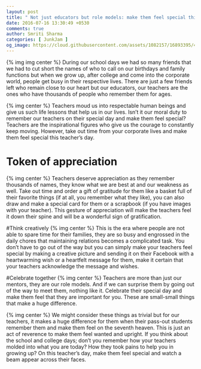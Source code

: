 ```yaml
---
layout: post
title: " Not just educators but role models: make them feel special this Teachers day!"
date: 2016-07-16 13:30:49 +0530
comments: true
author: Smriti Sharma
categories: [ JunkJam ]
og_image: https://cloud.githubusercontent.com/assets/1082157/16893395/4b93b9ee-4b54-11e6-8a96-469928486e88.jpg
---
```


{% img img center %}
During our school days we had so many friends that we had to cut short the names of who to call on our birthdays and family 
functions but when we grow up, after college and come into the corporate world, people get busy in their respective lives. 
There are just a few friends left who remain close to our heart but our educators, our teachers are the ones who have thousands of people who remember them for ages.

{% img center %}
Teachers moud us into respectable human beings and give us such life lessons that help us in our lives. 
Isn’t it our moral duty to remember our teachers on their special day and make them feel special? 
Teachers are the inspirational figures who give us the courage to constantly keep moving. 
However, take out time from your corporate lives and make them feel special this teacher’s day.

# Token of appreciation
{% img center %}
Teachers deserve appreciation as they remember thousands of names, they know what we are best at and our weakness as well. 
Take out time and order a gift of gratitude for them like a basket full of their favorite things (if at all, you remember what they like), you can also draw and make a special card for them or a scrapbook (if you have images with your teacher). 
This gesture of appreciation will make the teachers feel it down their spine and will be a wonderful sign of gratification.

#Think creatively
{% img center %}
This is the era where people are not able to spare time for their families, they are so busy and engrossed in the daily chores that maintaining relations becomes a complicated task.
You don’t have to go out of the way but you can simply make your teachers feel special by making a creative picture and sending it on their Facebook with a heartwarming wish or a heartfelt message for them, make it certain that your teachers acknowledge the message and wishes.

#Celebrate together
{% img center %}
Teachers are more than just our mentors, they are our role models. And if we can surprise them by going out of the way to meet them, nothing like it. Celebrate their special day and make them feel that they are important for you.
These are small-small things that make a huge difference.

{% img center %}
We might consider these things as trivial but for our teachers, it makes a huge difference for them when their pass-out students remember them and make them feel on the seventh heaven. This is just an act of reverence to make them feel wanted and upright. If you think about the school and college days; don’t you remember how your teachers molded into what you are today? How they 
took pains to help you in growing up? On this teacher’s day, make them feel special and watch a beam appear across their faces.
